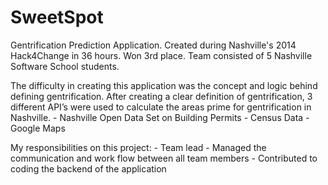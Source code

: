 SweetSpot
=================

Gentrification Prediction Application.
Created during Nashville's 2014 Hack4Change in 36 hours.
Won 3rd place.
Team consisted of 5 Nashville Software School students.


The difficulty in creating this application was the concept and logic behind defining gentrification. After creating a clear definition of gentrification, 3 different API’s were used to calculate the areas prime for gentrification in Nashville.
     - Nashville Open Data Set on Building Permits
     - Census Data
     - Google Maps


My responsibilities on this project:
     - Team lead
     - Managed the communication and work flow between all team members
     - Contributed to coding the backend of the application
